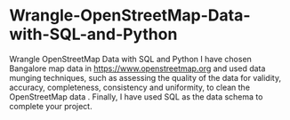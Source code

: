 # Wrangle-OpenStreetMap-Data-with-SQL-and-Python
Wrangle OpenStreetMap Data with SQL and Python
I have chosen  Bangalore map data in https://www.openstreetmap.org and used data munging techniques, such as assessing the quality of the data for validity, accuracy, completeness, consistency and uniformity, to clean the OpenStreetMap data . Finally, I have used SQL as the data schema to complete your project.


